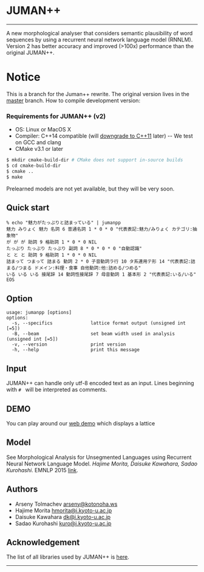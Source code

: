 # JUMAN++
-----
A new morphological analyser that considers semantic plausibility of 
word sequences by using a recurrent neural network language model (RNNLM).
Version 2 has better accuracy and improved (>100x) performance than
the original JUMAN++.

# Notice

This is a branch for the Juman++ rewrite.
The original version lives in the [master](https://github.com/ku-nlp/jumanpp/tree/master) branch.
How to compile development version:

### Requirements for JUMAN++ (v2)

- OS: Linux or MacOS X
- Compiler: C++14 compatible (will [downgrade to C++11](https://github.com/ku-nlp/jumanpp/issues/20) later)
-- We test on GCC and clang
- CMake v3.1 or later

```bash
$ mkdir cmake-build-dir # CMake does not support in-source builds
$ cd cmake-build-dir
$ cmake ..
$ make
```

Prelearned models are not yet available, but they will be very soon.

## Quick start
```
% echo "魅力がたっぷりと詰まっている" | jumanpp
魅力 みりょく 魅力 名詞 6 普通名詞 1 * 0 * 0 "代表表記:魅力/みりょく カテゴリ:抽象物"
が が が 助詞 9 格助詞 1 * 0 * 0 NIL
たっぷり たっぷり たっぷり 副詞 8 * 0 * 0 * 0 "自動認識"
と と と 助詞 9 格助詞 1 * 0 * 0 NIL
詰まって つまって 詰まる 動詞 2 * 0 子音動詞ラ行 10 タ系連用テ形 14 "代表表記:詰まる/つまる ドメイン:料理・食事 自他動詞:他:詰める/つめる"
いる いる いる 接尾辞 14 動詞性接尾辞 7 母音動詞 1 基本形 2 "代表表記:いる/いる"
EOS
```

## Option
```
usage: jumanpp [options] 
options:
  -s, --specifics              lattice format output (unsigned int [=5])
  -B, --beam                   set beam width used in analysis (unsigned int [=5])
  -v, --version                print version
  -h, --help                   print this message
```

## Input
JUMAN++ can handle only utf-8 encoded text as an input.
Lines beginning with `# ` will be interpreted as comments.

## DEMO
You can play around our [web demo](http://tulip.kuee.kyoto-u.ac.jp/demo/jumanpp_lattice?text=%E5%A4%96%E5%9B%BD%E4%BA%BA%E5%8F%82%E6%94%BF%E6%A8%A9%E3%81%AB%E5%AF%BE%E3%81%99%E3%82%8B%E8%80%83%E3%81%88%E6%96%B9%E3%81%AE%E9%81%95%E3%81%84)
which displays a lattice

## Model

See Morphological Analysis for Unsegmented Languages using Recurrent Neural Network Language Model. *Hajime Morita, Daisuke Kawahara, Sadao Kurohashi*. EMNLP 2015 [link](http://aclweb.org/anthology/D/D15/D15-1276.pdf).


## Authors
* Arseny Tolmachev <arseny@kotonoha.ws>
* Hajime Morita <hmorita@i.kyoto-u.ac.jp>  
* Daisuke Kawahara <dk@i.kyoto-u.ac.jp>  
* Sadao Kurohashi <kuro@i.kyoto-u.ac.jp>

## Acknowledgement
The list of all libraries used by JUMAN++ is [here](libs/README.md).


----
